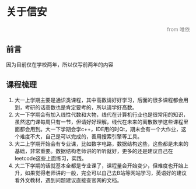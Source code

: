 # 关于信安

<p style="color: gray;text-align: right">from 唯依</p>

## 前言

因为目前仅在学校两年，所以仅写前两年的内容

## 课程梳理

1. 大一上学期主要是通识类课程，其中高数请好好学习，后面的很多课程都会用到，考研的话高数也是肯定要考的，所以请学好高数。
2. 大一下学期会有加入线性代数和大物，线代在计算机行业也是很常用的知识，虽然这门课每周只有一节，但请好好理解，线代在未来的离散数学这些课程里面都会用到。大一下学期会学c++，IDE用的时Qt，期末会有一个大作业，这个难度不大，自己是可以完成的，善用搜索引擎等工具。
2. 大二上学期开始会有专业课，比如数字电路，数据结构这些，这些都是未来的基础，非常重要。数据结构老师讲的听听就好，更多的还是建议自己在leetcode这些上面练习，实践。
2. 大二下学期的话就基本全都是专业课了，课程量会开始变少，但难度也开始上升，如果觉得老师讲的一般，完全可以自己去B站等网站学习，英语好的建议看外文教材，遇到问题建议直接查官网的文档。